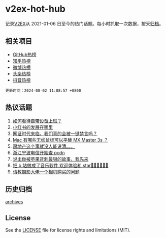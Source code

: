 # v2ex-hot-hub

 记录[V2EX](https://www.v2ex.com/)从 2021-01-06 日至今的热门话题。每小时抓取一次数据，按天[归档](archives)。
 
 ## 相关项目

- [GitHub热榜](https://github.com/snaildev/github-hot-hub)
- [知乎热榜](https://github.com/snaildev/zhihu-hot-hub)
- [微博热榜](https://github.com/snaildev/weibo-hot-hub)
- [头条热榜](https://github.com/snaildev/toutiao-hot-hub)
- [抖音热榜](https://github.com/snaildev/douyin-hot-hub)


 `更新时间：2024-08-02 11:08:57 +0800`

## 热议话题

1. [如何看待自带设备上班？](https://www.v2ex.com/t/1061709)
1. [小红书的发展在哪里](https://www.v2ex.com/t/1061685)
1. [网证时代来临，我们真的会被一键禁言吗？](https://www.v2ex.com/t/1061917)
1. [Mac 有哪些无线鼠标可以平替 MX Master 3s ？](https://www.v2ex.com/t/1061742)
1. [房地产这个事就没人能说清。。。](https://www.v2ex.com/t/1061680)
1. [浙江宁波电信开始查 pcdn](https://www.v2ex.com/t/1061704)
1. [说出你被苹果背刺最狠的故事，我先来](https://www.v2ex.com/t/1061781)
1. [把 b 站做成了音乐软件,欢迎体验和 star👏👏👏👏👏👏](https://www.v2ex.com/t/1061721)
1. [请教摄影大佬一个相机购买的问题](https://www.v2ex.com/t/1061896)

## 历史归档

[archives](archives)

## License

See the [LICENSE](LICENSE) file for license rights and limitations (MIT).
